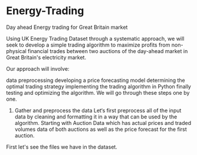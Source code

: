 # Energy-Trading


Day ahead Energy trading for Great Britain market

Using UK Energy Trading Dataset through a systematic approach, we will seek to develop a simple trading algorithm to maximize profits from non-physical financial trades between two auctions of the day-ahead market in Great Britain's electricity market.

Our approach will involve:

data preprocessing
developing a price forecasting model
determining the optimal trading strategy
implementing the trading algorithm in Python
finally testing and optimizing the algorithm.
We will go through these steps one by one.

1. Gather and preprocess the data
Let‘s first preprocess all of the input data by cleaning and formatting it in a way that can be used by the algorithm. Starting with Auction Data which has actual prices and traded volumes data of both auctions as well as the price forecast for the first auction.

First let's see the files we have in the dataset.
